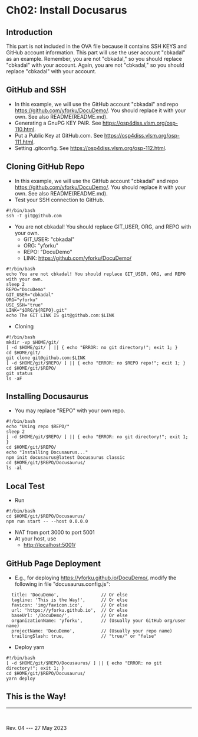 # Ch02: Install Docusarus

## Introduction

This part is not included in the OVA file because it contains SSH KEYS and GitHub account information. This part will use the user account "cbkadal" as an example. Remember, you are not "cbkadal," so you should replace "cbkadal" with your account. 
Again, you are not "cbkadal," so you should replace "cbkadal" with your account.

## GitHub and SSH
* In this example, we will use the GitHub account "cbkadal" and repo <https://github.com/yforku/DocuDemo/>. You should replace it with your own. See also README(README.md).
* Generating a GnuPG KEY PAIR. See <https://osp4diss.vlsm.org/osp-110.html>.
* Put a Public Key at GitHub.com. See <https://osp4diss.vlsm.org/osp-111.html>.
* Setting .gitconfig. See <https://osp4diss.vlsm.org/osp-112.html>.

## Cloning GitHub Repo
* In this example, we will use the GitHub account "cbkadal" and repo <https://github.com/yforku/DocuDemo/>. You should replace it with your own. See also README(README.md).
* Test your SSH connection to GitHub.

```
#!/bin/bash
ssh -T git@github.com

```

* You are not cbkadal! You should replace GIT_USER, ORG, and REPO with your own.
  * GIT_USER: "cbkadal"
  * ORG:  "yforku"
  * REPO: "DocuDemo"
  * LINK: <https://github.com/yforku/DocuDemo/>

```
#!/bin/bash
echo You are not cbkadal! You should replace GIT_USER, ORG, and REPO with your own.
sleep 2
REPO="DocuDemo"
GIT_USER="cbkadal"
ORG="yforku"
USE_SSH="true"
LINK="$ORG/${REPO}.git"
echo The GIT LINK IS git@github.com:$LINK

```

* Cloning

```
#!/bin/bash
mkdir -vp $HOME/git/
[ -d $HOME/git/ ] || { echo "ERROR: no git directory!"; exit 1; }
cd $HOME/git/
git clone git@github.com:$LINK
[ -d $HOME/git/$REPO/ ] || { echo "ERROR: no $REPO repo!"; exit 1; }
cd $HOME/git/$REPO/
git status
ls -aF

```

## Installing Docusaurus
* You may replace "REPO" with your own repo.

```
#!/bin/bash
echo "Using repo $REPO/"
sleep 2
[ -d $HOME/git/$REPO/ ] || { echo "ERROR: no git directory!"; exit 1; }
cd $HOME/git/$REPO/
echo "Installing Docusaurus..."
npm init docusaurus@latest Docusaurus classic
cd $HOME/git/$REPO/Docusaurus/
ls -al

```

## Local Test
* Run

```
#!/bin/bash
cd $HOME/git/$REPO/Docusaurus/
npm run start -- --host 0.0.0.0

```

* NAT from port 3000 to port 5001
* At your host, use 
  * <http://localhost:5001/>


## GitHub Page Deployment

* E.g., for deploying <https://yforku.github.io/DocuDemo/>, modify the following in file "docusaurus.config.js": 

```
  title: 'DocuDemo',                // Or else
  tagline: 'This is the Way!',      // Or else
  favicon: 'img/favicon.ico',       // Or else
  url: 'https://yforku.github.io',  // Or else
  baseUrl: '/DocuDemo/',            // Or else
  organizationName: 'yforku',       // (Usually your GitHub org/user name)
  projectName: 'DocuDemo',          // (Usually your repo name)
  trailingSlash: true,              // "true/" or "false"

```

* Deploy yarn

```
#!/bin/bash
[ -d $HOME/git/$REPO/Docusaurus/ ] || { echo "ERROR: no git directory!"; exit 1; }
cd $HOME/git/$REPO/Docusaurus/
yarn deploy

```


## This is the Way!

<hr /><br />

Rev. 04 --- 27 May 2023

<!--
REV04: Sat 27 May 2023 10:00
REV03: Wed 24 May 2023 20:00
REV02: Sat 06 May 2023 22:00
REV01: Fri 05 May 2023 20:00
START: Fri 05 May 2023 15:00
-->

